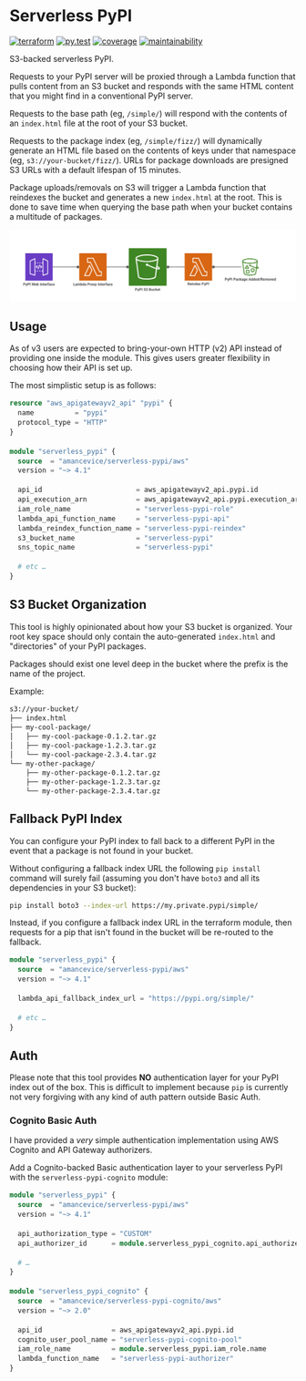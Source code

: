 # Serverless PyPI

[![terraform](https://img.shields.io/github/v/tag/amancevice/terraform-aws-serverless-pypi?color=62f&label=version&logo=terraform&style=flat-square)](https://registry.terraform.io/modules/amancevice/serverless-pypi/aws)
[![py.test](https://img.shields.io/github/workflow/status/amancevice/terraform-aws-serverless-pypi/py.test?logo=github&style=flat-square)](https://github.com/amancevice/terraform-aws-serverless-pypi/actions)
[![coverage](https://img.shields.io/codeclimate/coverage/amancevice/terraform-aws-serverless-pypi?logo=code-climate&style=flat-square)](https://codeclimate.com/github/amancevice/terraform-aws-serverless-pypi/test_coverage)
[![maintainability](https://img.shields.io/codeclimate/maintainability/amancevice/terraform-aws-serverless-pypi?logo=code-climate&style=flat-square)](https://codeclimate.com/github/amancevice/terraform-aws-serverless-pypi/maintainability)

S3-backed serverless PyPI.

Requests to your PyPI server will be proxied through a Lambda function that pulls content from an S3 bucket and responds with the same HTML content that you might find in a conventional PyPI server.

Requests to the base path (eg, `/simple/`) will respond with the contents of an `index.html` file at the root of your S3 bucket.

Requests to the package index (eg, `/simple/fizz/`) will dynamically generate an HTML file based on the contents of keys under that namespace (eg, `s3://your-bucket/fizz/`). URLs for package downloads are presigned S3 URLs with a default lifespan of 15 minutes.

Package uploads/removals on S3 will trigger a Lambda function that reindexes the bucket and generates a new `index.html` at the root. This is done to save time when querying the base path when your bucket contains a multitude of packages.

![Serverless PyPI](./docs/serverless-pypi.png)

## Usage

As of v3 users are expected to bring-your-own HTTP (v2) API instead of providing one inside the module. This gives users greater flexibility in choosing how their API is set up.

The most simplistic setup is as follows:

```terraform
resource "aws_apigatewayv2_api" "pypi" {
  name          = "pypi"
  protocol_type = "HTTP"
}

module "serverless_pypi" {
  source  = "amancevice/serverless-pypi/aws"
  version = "~> 4.1"

  api_id                       = aws_apigatewayv2_api.pypi.id
  api_execution_arn            = aws_apigatewayv2_api.pypi.execution_arn
  iam_role_name                = "serverless-pypi-role"
  lambda_api_function_name     = "serverless-pypi-api"
  lambda_reindex_function_name = "serverless-pypi-reindex"
  s3_bucket_name               = "serverless-pypi"
  sns_topic_name               = "serverless-pypi"

  # etc …
}
```

## S3 Bucket Organization

This tool is highly opinionated about how your S3 bucket is organized. Your root key space should only contain the auto-generated `index.html` and "directories" of your PyPI packages.

Packages should exist one level deep in the bucket where the prefix is the name of the project.

Example:

```
s3://your-bucket/
├── index.html
├── my-cool-package/
│   ├── my-cool-package-0.1.2.tar.gz
│   ├── my-cool-package-1.2.3.tar.gz
│   └── my-cool-package-2.3.4.tar.gz
└── my-other-package/
    ├── my-other-package-0.1.2.tar.gz
    ├── my-other-package-1.2.3.tar.gz
    └── my-other-package-2.3.4.tar.gz
```

## Fallback PyPI Index

You can configure your PyPI index to fall back to a different PyPI in the event that a package is not found in your bucket.

Without configuring a fallback index URL the following `pip install` command will surely fail (assuming you don't have `boto3` and all its dependencies in your S3 bucket):

```bash
pip install boto3 --index-url https://my.private.pypi/simple/
```

Instead, if you configure a fallback index URL in the terraform module, then requests for a pip that isn't found in the bucket will be re-routed to the fallback.

```terraform
module "serverless_pypi" {
  source  = "amancevice/serverless-pypi/aws"
  version = "~> 4.1"

  lambda_api_fallback_index_url = "https://pypi.org/simple/"

  # etc …
}
```

## Auth

Please note that this tool provides **NO** authentication layer for your PyPI index out of the box. This is difficult to implement because `pip` is currently not very forgiving with any kind of auth pattern outside Basic Auth.

### Cognito Basic Auth

I have provided a _very_ simple authentication implementation using AWS Cognito and API Gateway authorizers.

Add a Cognito-backed Basic authentication layer to your serverless PyPI with the `serverless-pypi-cognito` module:

```terraform
module "serverless_pypi" {
  source  = "amancevice/serverless-pypi/aws"
  version = "~> 4.1"

  api_authorization_type = "CUSTOM"
  api_authorizer_id      = module.serverless_pypi_cognito.api_authorizer.id

  # …
}

module "serverless_pypi_cognito" {
  source  = "amancevice/serverless-pypi-cognito/aws"
  version = "~> 2.0"

  api_id                 = aws_apigatewayv2_api.pypi.id
  cognito_user_pool_name = "serverless-pypi-cognito-pool"
  iam_role_name          = module.serverless_pypi.iam_role.name
  lambda_function_name   = "serverless-pypi-authorizer"
}
```

